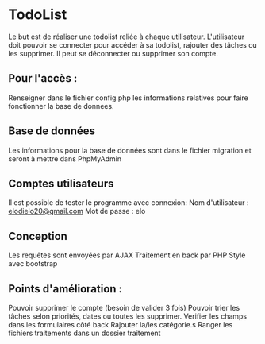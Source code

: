 # TodoList

Le but est de réaliser une todolist reliée à chaque utilisateur. L'utilisateur doit 
pouvoir se connecter pour accéder à sa todolist, rajouter des tâches ou les supprimer. Il peut se déconnecter ou supprimer son compte.

## Pour l'accès : 

Renseigner dans le fichier config.php les informations relatives pour faire fonctionner la base de donnees.

## Base de données

Les informations pour la base de données sont dans le fichier migration et seront
à mettre dans PhpMyAdmin

## Comptes utilisateurs 
Il est possible de tester le programme avec connexion: 
Nom d'utilisateur : elodielo20@gmail.com
Mot de passe : elo

## Conception

Les requêtes sont envoyées par AJAX 
Traitement en back par PHP
Style avec bootstrap

## Points d'amélioration :

Pouvoir supprimer le compte (besoin de valider 3 fois)
Pouvoir trier les tâches selon priorités, dates ou toutes les supprimer.
Verifier les champs dans les formulaires côté back
Rajouter la/les catégorie.s
Ranger les fichiers traitements dans un dossier traitement